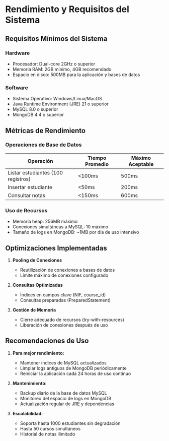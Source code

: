 # Rendimiento y Requisitos del Sistema

## Requisitos Mínimos del Sistema

### Hardware
- Procesador: Dual-core 2GHz o superior
- Memoria RAM: 2GB mínimo, 4GB recomendado
- Espacio en disco: 500MB para la aplicación y bases de datos

### Software
- Sistema Operativo: Windows/Linux/MacOS
- Java Runtime Environment (JRE) 21 o superior
- MySQL 8.0 o superior
- MongoDB 4.4 o superior

## Métricas de Rendimiento

### Operaciones de Base de Datos
| Operación | Tiempo Promedio | Máximo Aceptable |
|-----------|----------------|------------------|
| Listar estudiantes (100 registros) | <100ms | 500ms |
| Insertar estudiante | <50ms | 200ms |
| Consultar notas | <150ms | 600ms |

### Uso de Recursos
- Memoria heap: 256MB máximo
- Conexiones simultáneas a MySQL: 10 máximo
- Tamaño de logs en MongoDB: ~1MB por día de uso intensivo

## Optimizaciones Implementadas

1. **Pooling de Conexiones**
   - Reutilización de conexiones a bases de datos
   - Límite máximo de conexiones configurado

2. **Consultas Optimizadas**
   - Índices en campos clave (NIF, course_id)
   - Consultas preparadas (PreparedStatement)

3. **Gestión de Memoria**
   - Cierre adecuado de recursos (try-with-resources)
   - Liberación de conexiones después de uso

## Recomendaciones de Uso

1. **Para mejor rendimiento:**
   - Mantener índices de MySQL actualizados
   - Limpiar logs antiguos de MongoDB periódicamente
   - Reiniciar la aplicación cada 24 horas de uso continuo

2. **Mantenimiento:**
   - Backup diario de la base de datos MySQL
   - Monitoreo del espacio de logs en MongoDB
   - Actualización regular de JRE y dependencias

3. **Escalabilidad:**
   - Soporta hasta 1000 estudiantes sin degradación
   - Hasta 50 cursos simultáneos
   - Historial de notas ilimitado

